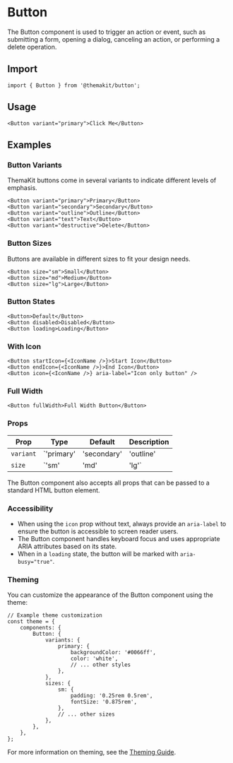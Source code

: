 # Button

The Button component is used to trigger an action or event, such as submitting a form, opening a dialog, canceling an action, or performing a delete operation.

## Import

```tsx
import { Button } from '@themakit/button';
```

## Usage

```tsx
<Button variant="primary">Click Me</Button>
```

## Examples

### Button Variants

ThemaKit buttons come in several variants to indicate different levels of emphasis.

```tsx
<Button variant="primary">Primary</Button>
<Button variant="secondary">Secondary</Button>
<Button variant="outline">Outline</Button>
<Button variant="text">Text</Button>
<Button variant="destructive">Delete</Button>
```

### Button Sizes

Buttons are available in different sizes to fit your design needs.

```tsx
<Button size="sm">Small</Button>
<Button size="md">Medium</Button>
<Button size="lg">Large</Button>
```

### Button States

```tsx
<Button>Default</Button>
<Button disabled>Disabled</Button>
<Button loading>Loading</Button>
```

### With Icon

```tsx
<Button startIcon={<IconName />}>Start Icon</Button>
<Button endIcon={<IconName />}>End Icon</Button>
<Button icon={<IconName />} aria-label="Icon only button" />
```

### Full Width

```tsx
<Button fullWidth>Full Width Button</Button>
```

### Props

| Prop      | Type                          | Default     | Description                     |
| --------- | ----------------------------- | ----------- | ------------------------------- |
| `variant` | `'primary' | 'secondary' | 'outline' | 'text' | 'destructive'` | `'primary'`  | The variant of the button      |
| `size`    | `'sm' | 'md' | 'lg'`             | `'md'`      | The size of the button          |

The Button component also accepts all props that can be passed to a standard HTML button element.

### Accessibility

- When using the `icon` prop without text, always provide an `aria-label` to ensure the button is accessible to screen reader users.
- The Button component handles keyboard focus and uses appropriate ARIA attributes based on its state.
- When in a `loading` state, the button will be marked with `aria-busy="true"`.

### Theming

You can customize the appearance of the Button component using the theme:

```tsx
// Example theme customization
const theme = {
    components: {
        Button: {
            variants: {
                primary: {
                    backgroundColor: '#0066ff',
                    color: 'white',
                    // ... other styles
                },
            },
            sizes: {
                sm: {
                    padding: '0.25rem 0.5rem',
                    fontSize: '0.875rem',
                },
                // ... other sizes
            },
        },
    },
};
```

For more information on theming, see the [Theming Guide](../../../theming/overview).